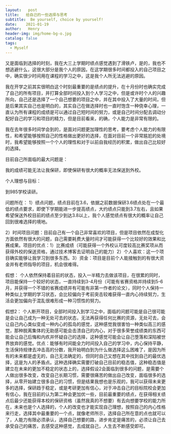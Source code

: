 ```yaml
---
layout:   post
title:   给自己的一些选择与思考
subtitle:  Be yourself, choice by yourself!
date:    2021-01-19
author:   Henry
header-img: img/home-bg-o.jpg
catalog: false
tags:
  - Myself
---
```


又是面临到选择的时刻，我在大三上学期时绩点感觉遇到了滑铁卢，是的，我也不想逃避什么，这很大部分是我个人的原因，在这学期很多时间都投入的自己项目之中，确实很少时间用在课程的学习之中，这是我个人所无法逃避的原因。

我在开学之前其实很明白这个时刻最重要的是绩点的提升，在十月份时也确实完成了自己的所有项目，并打算全部时间投入到个人学习之中，但是或许时个人的兴趣所向，自己还是选择了一个自己想要的项目之中，并在其中投入了大量的时间，但是后果其实自己也是明白的，其实自己在做选择时也一直时饱含一种侥幸心理，一直认为所有课程的成绩是可以通过自己短时间的努力，或是自己时间分配去调动分配好自己的学习和项目的精力，但是目前看来，的确，个人能力是非常有限的。

我在去年很多时间学会到的，是面对问题更加理性的思考，要考虑个人能力的有限性，和希望能够按照自己的性格做出更好的选择，在面对目前一个非常尴尬的处境时，我希望能够按照一个个人的理性和对于以前自我经历的积累，做出自己比较好的选择。

目前自己所面临的最大问题是：

我的成绩可能无法让我保研，即使保研有很大的概率无法保送到外校。

个人理想与目标：

到985学校读研。

问题所在：
1）绩点问题，绩点目前在3.6，依据之前数据保研3.6绩点处在一个最低的绩点要求，即使下学期能进一步提高绩点，大约绩点只能到3.7左右，且如果希望保送外校目前的绩点至少到达3.8以上，我个人感觉绩点有很大的概率让自己回到很难选择的境地。

2）时间项目问题：目前自己有一个自己非常喜欢的项目，但是项目依然在成型化方面依然有很大的问题，自己需要耗费大量时间才可能获得一个比较好的效果和比赛成果。项目的优点：1）比赛成绩（可能获得一个外校认可度较高比赛奖项从而获得外校的保送资格，通过技术博客去证明自己的能力）2）个人喜欢：这一个项目确实能够让我学习到很多东西。3）资金：项目是目前个人能接触到的有很大资金并有老师指导的项目，机会很难得。

假想：
个人依然保持着目前的状态，投入一半精力去做该项目，在很累的同时，项目能保持一个较好的状态，一直持续到3-4月份（可能有省赛资格并持续到5-6月，并获得一个不错的省赛成绩并有可能有非第一作者的论文），同时个人保持一种类似上学期的学习状态，会比较偏向于考前突击较难获得一直内心持续努力，生活会更加偏向于混乱很难形成一种习惯性的努力。

假想2：
个人断开项目，全部时间投入到学习之中，面临的问题可能是自己很可能是会让自己成为一种无处可去的状态，无法再获得任何比赛的资源，无处可去，会让自己内心类似变成一种内心的孤岛的感觉，这种感觉我很害怕一种类似高三的感觉，那种脱离集体的无助感可能会击溃自己的内心，对于很多荣誉成绩类的东西可能会让自己后悔和内疚并怀疑自己的选择，这种感觉可能会让自己堕落和深陷被世界放弃的感觉。优点：能够有时间能全力时间投入自己的学习中，内心保持平静，生活保持规律去冲击高的分数，我开始明白到为什么做选择这么困难了，是因为所有的未来都是虚无的，自己无法确定的，但同时自己又想在其中找到自己的最优选择，这是为人的矛盾点。这种选择确实需要打破自己目前的稳态值，这种稳态值是建立在未来的更加不稳定的状态上的，选择假设2会面临到很多的问题，是需要个人做出很多改变，改变自己长期习惯，需要很痛苦的做出自己改变，面临很多的选择，从零开始建立很多自己的习惯，但是结果我想也是乐观的，我可以获得未来更多的选择，保研趋于稳定，或是考研更加有信心，对于冲击自己的目标院校会更加有信心，我在目前的认为第二种会更加优一些，目前最重要的绩点，在获得相关绩点后最少还能获得本校的保研资格（虽然我真的不想要）有去向想要学校的能力所在，未来也是个人选择的，个人的改变也才能实现自己理想，按照自己的内心性格来行走，选择其中最重要的一个点，就像老师所示，选择自己所在意的点也就可以了，人能力有限必须承认，选择自己想要的路，进步肯定是痛苦的，必须让自己去承受自己的痛苦，去感受这种感觉，去成就自己，人生去不断感受即可。